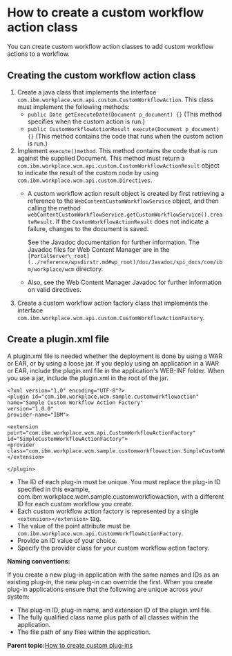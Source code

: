 # How to create a custom workflow action class

You can create custom workflow action classes to add custom workflow actions to a workflow.

## Creating the custom workflow action class

1.  Create a java class that implements the interface `com.ibm.workplace.wcm.api.custom.CustomWorkflowAction`. This class must implement the following methods:
    -   `public Date getExecuteDate(Document p_document) {}` \(This method specifies when the custom action is run.\)
    -   `public CustomWorkflowActionResult execute(Document p_document) {}` \(This method contains the code that runs when the custom action is run.\)
2.  Implement `execute()method`. This method contains the code that is run against the supplied Document. This method must return a `com.ibm.workplace.wcm.api.custom.CustomWorkflowActionResult` object to indicate the result of the custom code by using `com.ibm.workplace.wcm.api.custom.Directives`.
    -   A custom workflow action result object is created by first retrieving a reference to the `WebContentCustomWorkflowService` object, and then calling the method `webContentCustomWorkflowService.getCustomWorkflowService().createResult`. If the `CustomWorkflowActionResult` does not indicate a failure, changes to the document is saved.

        See the Javadoc documentation for further information. The Javadoc files for Web Content Manager are in the `[PortalServer\_root](../reference/wpsdirstr.md#wp_root)/doc/Javadoc/spi_docs/com/ibm/workplace/wcm` directory.

    -   Also, see the Web Content Manager Javadoc for further information on valid directives.
3.  Create a custom workflow action factory class that implements the interface `com.ibm.workplace.wcm.api.custom.CustomWorkflowActionFactory`.

## Create a plugin.xml file

A plugin.xml file is needed whether the deployment is done by using a WAR or EAR, or by using a loose jar. If you deploy using an application in a WAR or EAR, include the plugin.xml file in the application's WEB-INF folder. When you use a jar, include the plugin.xml in the root of the jar.

```
<?xml version="1.0" encoding="UTF-8"?>
<plugin id="com.ibm.workplace.wcm.sample.customworkflowaction"
name="Sample Custom Workflow Action Factory"
version="1.0.0"
provider-name="IBM">

<extension
point="com.ibm.workplace.wcm.api.CustomWorkflowActionFactory"
id="SimpleCustomWorkflowActionFactory">
<provider class="com.ibm.workplace.wcm.sample.customworkflowaction.SimpleCustomWorkflowActionFactory"/>
</extension>

</plugin>
```

-   The ID of each plug-in must be unique. You must replace the plug-in ID specified in this example, com.ibm.workplace.wcm.sample.customworkflowaction, with a different ID for each custom workflow you create.
-   Each custom workflow action factory is represented by a single `<extension></extension>` tag.
-   The value of the point attribute must be `com.ibm.workplace.wcm.api.CustomWorkflowActionFactory`.
-   Provide an ID value of your choice.
-   Specify the provider class for your custom workflow action factory.

**Naming conventions:**

If you create a new plug-in application with the same names and IDs as an existing plug-in, the new plug-in can override the first. When you create plug-in applications ensure that the following are unique across your system:

-   The plug-in ID, plug-in name, and extension ID of the plugin.xml file.
-   The fully qualified class name plus path of all classes within the application.
-   The file path of any files within the application.

**Parent topic:**[How to create custom plug-ins](../wcm/wcm_dev_plugins.md)


